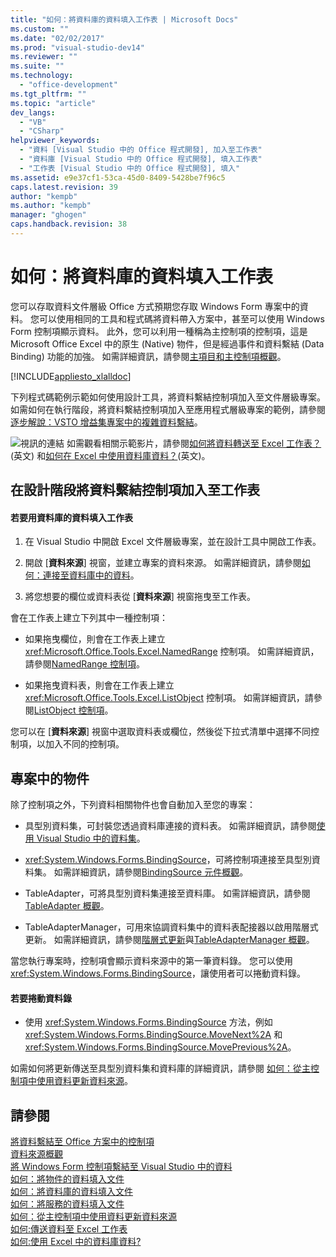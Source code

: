 ```yaml
---
title: "如何：將資料庫的資料填入工作表 | Microsoft Docs"
ms.custom: ""
ms.date: "02/02/2017"
ms.prod: "visual-studio-dev14"
ms.reviewer: ""
ms.suite: ""
ms.technology: 
  - "office-development"
ms.tgt_pltfrm: ""
ms.topic: "article"
dev_langs: 
  - "VB"
  - "CSharp"
helpviewer_keywords: 
  - "資料 [Visual Studio 中的 Office 程式開發], 加入至工作表"
  - "資料庫 [Visual Studio 中的 Office 程式開發], 填入工作表"
  - "工作表 [Visual Studio 中的 Office 程式開發], 填入"
ms.assetid: e9e37cf1-53ca-45d0-8409-5428be7f96c5
caps.latest.revision: 39
author: "kempb"
ms.author: "kempb"
manager: "ghogen"
caps.handback.revision: 38
---
```

# 如何：將資料庫的資料填入工作表
  您可以存取資料文件層級 Office 方式預期您存取 Windows Form 專案中的資料。  您可以使用相同的工具和程式碼將資料帶入方案中，甚至可以使用 Windows Form 控制項顯示資料。  此外，您可以利用一種稱為主控制項的控制項，這是 Microsoft Office Excel 中的原生 \(Native\) 物件，但是經過事件和資料繫結 \(Data Binding\) 功能的加強。  如需詳細資訊，請參閱[主項目和主控制項概觀](../vsto/host-items-and-host-controls-overview.md)。  
  
 [!INCLUDE[appliesto_xlalldoc](../vsto/includes/appliesto-xlalldoc-md.md)]  
  
 下列程式碼範例示範如何使用設計工具，將資料繫結控制項加入至文件層級專案。  如需如何在執行階段，將資料繫結控制項加入至應用程式層級專案的範例，請參閱[逐步解說：VSTO 增益集專案中的複雜資料繫結](../vsto/walkthrough-complex-data-binding-in-vsto-add-in-project.md)。  
  
 ![視訊的連結](../vsto/media/playvideo.png "視訊的連結") 如需觀看相關示範影片，請參閱[如何將資料轉送至 Excel 工作表？](http://go.microsoft.com/fwlink/?LinkID=130277)\(英文\) 和[如何在 Excel 中使用資料庫資料？](http://go.microsoft.com/fwlink/?LinkID=130287)\(英文\)。  
  
## 在設計階段將資料繫結控制項加入至工作表  
  
#### 若要用資料庫的資料填入工作表  
  
1.  在 Visual Studio 中開啟 Excel 文件層級專案，並在設計工具中開啟工作表。  
  
2.  開啟 \[**資料來源**\] 視窗，並建立專案的資料來源。  如需詳細資訊，請參閱[如何：連接至資料庫中的資料](../Topic/How%20to:%20Connect%20to%20Data%20in%20a%20Database.md)。  
  
3.  將您想要的欄位或資料表從 \[**資料來源**\] 視窗拖曳至工作表。  
  
 會在工作表上建立下列其中一種控制項：  
  
-   如果拖曳欄位，則會在工作表上建立 <xref:Microsoft.Office.Tools.Excel.NamedRange> 控制項。  如需詳細資訊，請參閱[NamedRange 控制項](../vsto/namedrange-control.md)。  
  
-   如果拖曳資料表，則會在工作表上建立 <xref:Microsoft.Office.Tools.Excel.ListObject> 控制項。  如需詳細資訊，請參閱[ListObject 控制項](../vsto/listobject-control.md)。  
  
 您可以在 \[**資料來源**\] 視窗中選取資料表或欄位，然後從下拉式清單中選擇不同控制項，以加入不同的控制項。  
  
## 專案中的物件  
 除了控制項之外，下列資料相關物件也會自動加入至您的專案：  
  
-   具型別資料集，可封裝您透過資料庫連接的資料表。  如需詳細資訊，請參閱[使用 Visual Studio 中的資料集](../data-tools/dataset-tools-in-visual-studio.md)。  
  
-   <xref:System.Windows.Forms.BindingSource>，可將控制項連接至具型別資料集。  如需詳細資訊，請參閱[BindingSource 元件概觀](../Topic/BindingSource%20Component%20Overview.md)。  
  
-   TableAdapter，可將具型別資料集連接至資料庫。  如需詳細資訊，請參閱[TableAdapter 概觀](/visual-studio/data-tools/tableadapter-overview)。  
  
-   TableAdapterManager，可用來協調資料集中的資料表配接器以啟用階層式更新。  如需詳細資訊，請參閱[階層式更新](../data-tools/hierarchical-update.md)與[TableAdapterManager 概觀](../Topic/TableAdapterManager%20Overview.md)。  
  
 當您執行專案時，控制項會顯示資料來源中的第一筆資料錄。  您可以使用 <xref:System.Windows.Forms.BindingSource>，讓使用者可以捲動資料錄。  
  
#### 若要捲動資料錄  
  
-   使用 <xref:System.Windows.Forms.BindingSource> 方法，例如 <xref:System.Windows.Forms.BindingSource.MoveNext%2A> 和 <xref:System.Windows.Forms.BindingSource.MovePrevious%2A>。  
  
 如需如何將更新傳送至具型別資料集和資料庫的詳細資訊，請參閱 [如何：從主控制項中使用資料更新資料來源](../vsto/how-to-update-a-data-source-with-data-from-a-host-control.md)。  
  
## 請參閱  
 [將資料繫結至 Office 方案中的控制項](../vsto/binding-data-to-controls-in-office-solutions.md)   
 [資料來源概觀](../data-tools/add-new-data-sources.md)   
 [將 Windows Form 控制項繫結至 Visual Studio 中的資料](../Topic/Binding%20Windows%20Forms%20controls%20to%20data%20in%20Visual%20Studio.md)   
 [如何：將物件的資料填入文件](../vsto/how-to-populate-documents-with-data-from-objects.md)   
 [如何：將資料庫的資料填入文件](../vsto/how-to-populate-documents-with-data-from-a-database.md)   
 [如何：將服務的資料填入文件](../vsto/how-to-populate-documents-with-data-from-services.md)   
 [如何：從主控制項中使用資料更新資料來源](../vsto/how-to-update-a-data-source-with-data-from-a-host-control.md)   
 [如何:傳送資料至 Excel 工作表](http://go.microsoft.com/fwlink/?LinkID=130277)   
 [如何:使用 Excel 中的資料庫資料?](http://go.microsoft.com/fwlink/?LinkID=130287)  
  
  
